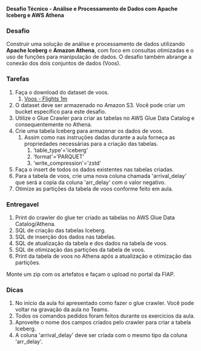**Desafio Técnico - Análise e Processamento de Dados com Apache Iceberg e AWS Athena**


### Desafio

Construir uma solução de análise e processamento de dados utilizando **Apache Iceberg** e **Amazon Athena**, com foco em consultas otimizadas e o uso de funções para manipulação de dados. O desafio também abrange a conexão dos dois conjuntos de dados (Voos).

### Tarefas

1. Faça o download do dataset de voos.
   1. [Voos - Flights 1m](https://www.tablab.app/parquet/sample)
2. O dataset deve ser armazenado no Amazon S3. Você pode criar um bucket específico para este desafio.
3. Utilize o Glue Crawler para criar as tabelas no AWS Glue Data Catalog e consequentemente no Athena.
4. Crie uma tabela Iceberg para armazenar os dados de voos.
   1. Assim como nas instruções dadas durante a aula forneça as propriedades necessárias para a criação das tabelas.
      1. 'table_type'='iceberg'
      2. 'format'='PARQUET'
      3. 'write_compression'='zstd'
5. Faça o insert de todos os dados existentes nas tabelas criadas.
6. Para a tabela de voos, crie uma nova coluna chamada 'arrival_delay' que será a copia da coluna 'arr_delay' com o valor negativo.
7. Otimize as partições da tabela de voos conforme feito em aula.

### Entregavel

1. Print do crawler do glue ter criado as tabelas no AWS Glue Data Catalog/Athena.
2. SQL de criação das tabelas Iceberg.
3. SQL de inserção dos dados nas tabelas.
4. SQL de atualização da tabela e dos dados na tabela de voos.
5. SQL de otimização das partições da tabela de voos.
6. Print da tabela de voos no Athena após a atualização e otimização das partições.

Monte um zip com os artefatos e façam o upload no portal da FIAP.

### Dicas

1. No inicio da aula foi apresentado como fazer o glue crawler. Você pode voltar na gravação da aula no Teams.
2. Todos os comandos pedidos foram feitos durante os exercicios da aula.
3. Aproveite o nome dos campos criados pelo crawler para criar a tabela Iceberg.
4. A coluna 'arrival_delay' deve ser criada com o mesmo tipo da coluna 'arr_delay'.    